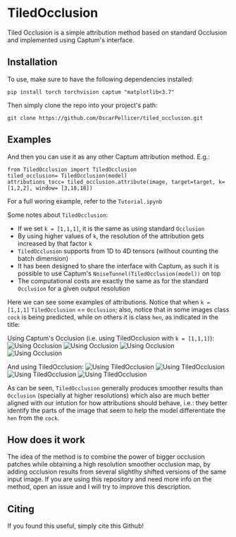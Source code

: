 # TiledOcclusion

Tiled Occlusion is a simple attribution method based on standard Occlusion and implemented using Captum's interface.

## Installation 
To use, make sure to have the following dependencies installed:

```{bash}
pip install torch torchvision captum "matplotlib<3.7"
```

Then simply clone the repo into your project's path:

```{bash}
git clone https://github.com/OscarPellicer/tiled_occlusion.git
```

## Examples

And then you can use it as any other Captum attribution method. E.g.:
```{python}
from TiledOcclusion import TiledOcclusion
tiled_occlusion= TiledOcclusion(model)
attributions_tocc= tiled_occlusion.attribute(image, target=target, k=[1,2,2], window= [3,18,18])
```

For a full woring example, refer to the `Tutorial.ipynb`

Some notes about `TiledOcclusion`:
 - If we set `k = [1,1,1]`, it is the same as using standard `Occlusion`
 - By using higher values of `k`, the resolution of the attribution gets increased by that factor `k`
 - `TiledOcclusion` supports from 1D to 4D tensors (without counting the batch dimension)
 - It has been designed to share the interface with Captum, as such it is possible to use Captum's `NoiseTunnel(TiledOcclusion(model))` on top
 - The computational costs are exactly the same as for the standard `Occlusion` for a given output resolution

Here we can see some examples of attributions. Notice that when `k = [1,1,1]` `TiledOcclusion` == `Occlusion`; also, notice that in some images class `cock` is being predicted, while on others it is class `hen`, as indicated in the title:

Using Captum's Occlusion (i.e. using TiledOcclusion with `k = [1,1,1]`):
![Using Occlusion](https://github.com/OscarPellicer/tiled_occlusion/blob/main/media/occlusion_1.png)
![Using Occlusion](https://github.com/OscarPellicer/tiled_occlusion/blob/main/media/occlusion_2.png)
![Using Occlusion](https://github.com/OscarPellicer/tiled_occlusion/blob/main/media/occlusion_3.png)
![Using Occlusion](https://github.com/OscarPellicer/tiled_occlusion/blob/main/media/occlusion_4.png)

And using TiledOcclusion:
![Using TiledOcclusion](https://github.com/OscarPellicer/tiled_occlusion/blob/main/media/tiled_occlusion_1.png)
![Using TiledOcclusion](https://github.com/OscarPellicer/tiled_occlusion/blob/main/media/tiled_occlusion_2.png)
![Using TiledOcclusion](https://github.com/OscarPellicer/tiled_occlusion/blob/main/media/tiled_occlusion_3.png)
![Using TiledOcclusion](https://github.com/OscarPellicer/tiled_occlusion/blob/main/media/tiled_occlusion_4.png)

As can be seen, `TiledOcclusion` generally produces smoother results than `Occlusion` (specially at higher resolutions) which also are much better aligned with our intution for how attributions should behave, i.e.: they better identify the parts of the image that seem to help the model differentiate the `hen` from the `cock`.

## How does it work

The idea of the method is to combine the power of bigger occlusion patches while obtaining a high resolution smoother occlusion map, by adding occlusion results from several slightlhy shifted versions of the same input image. If you are using this repository and need more info on the method, open an issue and I will try to improve this description.

## Citing

If you found this useful, simply cite this Github!